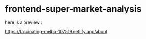 # frontend-super-market-analysis

here is a preview :

https://fascinating-melba-107519.netlify.app/about
